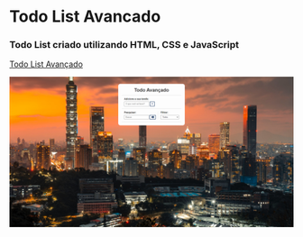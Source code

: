 # Todo List Avancado
 
### Todo List criado utilizando HTML, CSS e JavaScript

<a href="#">Todo List Avançado</a>

<img src="img/Print/print.png">